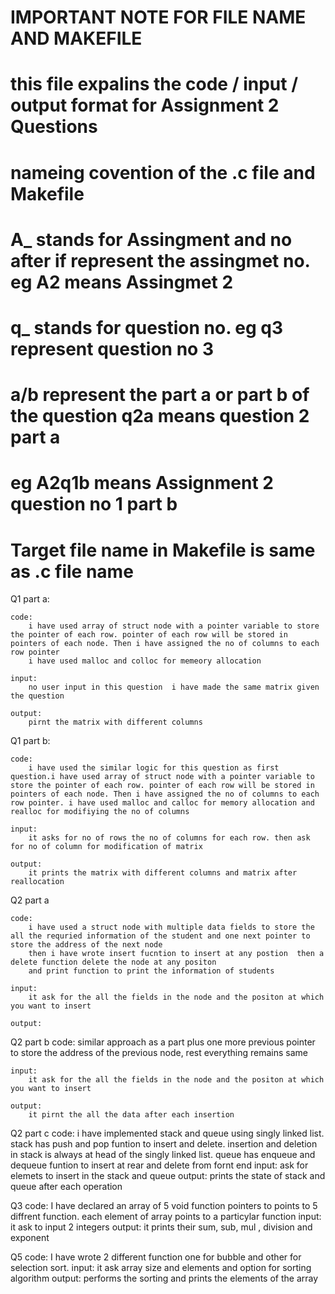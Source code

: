 # IMPORTANT NOTE FOR FILE NAME AND MAKEFILE

# this file expalins the code / input / output format for Assignment 2 Questions 

# nameing covention of the .c file and Makefile
# A_ stands for Assingment and no after if represent the assingmet no. eg A2 means Assingmet 2
# q_ stands for question no.  eg q3 represent question no 3 
# a/b represent the part a or part b of the question q2a means question 2 part a

# eg A2q1b means Assignment 2 question no 1 part b
# Target file name in Makefile is same as .c file name


Q1
part a:

    code:
        i have used array of struct node with a pointer variable to store the pointer of each row. pointer of each row will be stored in pointers of each node. Then i have assigned the no of columns to each row pointer
        i have used malloc and colloc for memeory allocation

    input: 
        no user input in this question  i have made the same matrix given the question
    
    output:
        pirnt the matrix with different columns


Q1
part b:

    code: 
        i have used the similar logic for this question as first question.i have used array of struct node with a pointer variable to store the pointer of each row. pointer of each row will be stored in pointers of each node. Then i have assigned the no of columns to each row pointer. i have used malloc and calloc for memory allocation and realloc for modifiying the no of columns
    
    input:
        it asks for no of rows the no of columns for each row. then ask for no of column for modification of matrix
    
    output:
        it prints the matrix with different columns and matrix after reallocation

Q2
part a

    code: 
        i have used a struct node with multiple data fields to store the all the requried information of the student and one next pointer to store the address of the next node
        then i have wrote insert fucntion to insert at any postion  then a delete function delete the node at any positon
        and print function to print the information of students

    input:
        it ask for the all the fields in the node and the positon at which you want to insert
    
    output:
          
Q2
part b
    code:
        similar approach as a part plus one more previous pointer to store the address of the previous node, rest everything remains same
    
    input:
        it ask for the all the fields in the node and the positon at which you want to insert

    output:
        it pirnt the all the data after each insertion

Q2
part c
    code: 
        i have implemented stack and queue using singly linked list. stack has push and pop funtion to insert and delete. insertion and deletion in stack is always at head of the singly linked list. queue has enqueue and dequeue funtion to insert at rear and delete from fornt end 
    input:
        ask for elemets to insert in the stack and queue
    output:
        prints the state of stack and queue after each operation

Q3
    code:
        I have declared an array of 5 void function pointers to points to 5 diffrent function. each element of array points to a particylar function 
    input:
        it ask to input 2 integers
    output:
        it prints their sum, sub, mul , division and exponent


Q5
    code:
        I have wrote 2 different function one for bubble and other for selection sort.
    input:
        it ask array size and elements and option for sorting algorithm
    output:
        performs the sorting and prints the elements of the array